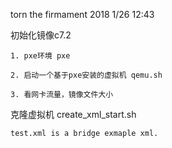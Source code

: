 torn the firmament
2018 1/26 12:43

初始化镜像c7.2

	1. pxe环境 pxe

	2. 启动一个基于pxe安装的虚拟机 qemu.sh
	
	3. 看网卡流量，镜像文件大小

克隆虚拟机 create_xml_start.sh

	test.xml is a bridge exmaple xml.	
